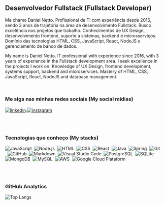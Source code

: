 <!-- <img align="right" height="590em" src="https://raw.githubusercontent.com/gist/danielnettoo/e63f93cf4409523b5d514cbaeb23ac10/raw/85e27a07835cefc9c7968796d3aa3926508958f8/github-img.svg"/> -->

<h2>Desenvolvedor Fullstack (Fullstack Developer)</h2> 
<p>Me chamo Daniel Netto. Profissional de TI com experiência desde 2016, sendo 3 anos de trajetória na área de desenvolvimento Fullstack. Busco excelência nos projetos que trabalho. Conhecimentos de UX Design, desenvolvimento frontend, suporte a sistemas, backend e microsserviços. Domínio das tecnologias HTML, CSS, JavaScript, React, NodeJS e gerenciamento de banco de dados.</p>

<p>My name is Daniel Netto. IT professional with experience since 2016, with 3 years of experience in the Fullstack development area. I seek excellence in the projects I work on. Knowledge of UX Design, frontend development, systems support, backend and microservices. Mastery of HTML, CSS, JavaScript, React, NodeJS and database management.</p>

<br>

<h3> Me siga nas minhas redes sociais (My social midias)</h3>
<a href="https://linkedin.com/in/danielnettoo" target="_blank">
  <img align="center" src="https://img.shields.io/badge/-danielnettoo-05122A?style=flat&logo=linkedin" alt="linkedin"/>
</a>
<a href="https://instagram.com/eudanielnetto" target="_blank">
 <img align="center" src="https://img.shields.io/badge/-eudanielnettoo-05122A?style=flat&logo=instagram" alt="instagram"/>
</a>

<br><br>

<h3> Tecnologias que conheço (My stacks)</h3>

![JavaScript](https://img.shields.io/badge/-JavaScript-05122A?style=flat&logo=javascript)&nbsp;
![Node.js](https://img.shields.io/badge/-Node.js-05122A?style=flat&logo=node.js)&nbsp;
![HTML](https://img.shields.io/badge/-HTML-05122A?style=flat&logo=HTML5)&nbsp;
![CSS](https://img.shields.io/badge/-CSS-05122A?style=flat&logo=CSS3&logoColor=1572B6)&nbsp;
![React](https://img.shields.io/badge/-React-05122A?style=flat&logo=react)&nbsp;
![Java](https://img.shields.io/badge/-Java-05122A?style=flat&logo=openjdk)&nbsp;
![Spring](https://img.shields.io/badge/-Spring-05122A?style=flat&logo=spring)&nbsp;
![Git](https://img.shields.io/badge/-Git-05122A?style=flat&logo=git)&nbsp;
![GitHub](https://img.shields.io/badge/-GitHub-05122A?style=flat&logo=github)&nbsp;
![Markdown](https://img.shields.io/badge/-Markdown-05122A?style=flat&logo=markdown)&nbsp;
![Visual Studio Code](https://img.shields.io/badge/-Visual%20Studio%20Code-05122A?style=flat&logo=visual-studio-code&logoColor=007ACC)&nbsp;
![PostgreSQL](https://img.shields.io/badge/-PostgreSQL-05122A?style=flat&logo=postgresql)&nbsp;
![SQLite](https://img.shields.io/badge/-SQLite-05122A?style=flat&logo=sqlite)&nbsp;
![MongoDB](https://img.shields.io/badge/-MongoDB-05122A?style=flat&logo=mongodb)&nbsp;
![MySQL](https://img.shields.io/badge/-MySQL-05122A?style=flat&logo=mysql)&nbsp;
![AWS](https://img.shields.io/badge/-aws-05122A?style=flat&logo=amazonaws)&nbsp;
![Google Cloud Plataform](https://img.shields.io/badge/-Google%20Cloud%20Plataform-05122A?style=flat&logo=googlecloudplataform)&nbsp;

<br><br>

<h3> GitHub Analytics</h3>

![Top Langs](https://github-readme-stats.vercel.app/api/top-langs/?username=danielnettoo&layout=compact)
